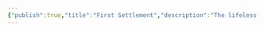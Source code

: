 ```yaml
---
{"publish":true,"title":"First Settlement","description":"The lifeless husk of a planet on the far rim of the galaxy is settled by a group of Astral Drow led by [Selvetarm](https://5e.tools/deities.html#selvetarm_drow_mtf), Champion of Lolth. In secret, Selvetarm plans to spend 3 millennia raising an army to invade other worlds and ultimately overthrow [The Seldarine](https://5e.tools/tables.html#elf%20deities%20(the%20seldarine)_mtf), the Elvish pantheon of deities.","created":"2025-07-02T14:33:56.000-04:00","modified":"2025-07-02T17:09:04.000-04:00","published":"2025-07-02T17:09:04.000-04:00","tags":["timeline"],"cssclasses":"","event-date":-8000,"display-date":"8,000 Years Before the Founding of Tiialia (B.T.)"}
---
```



